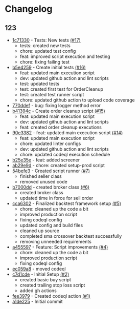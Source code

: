 # Changelog

## 123

- [1c71330](https://github.com/nielse63/alpaca-trading-scripts/commit/1c71330) - Tests: New tests [(#17)](https://github.com/nielse63/alpaca-trading-scripts/pull/17)
  - tests: created new tests
  - chore: updated test config
  - feat: improved script execution and testing
  - chore: fixing failing test
- [b5e4259](https://github.com/nielse63/alpaca-trading-scripts/commit/b5e4259) - Create initial tests [(#16)](https://github.com/nielse63/alpaca-trading-scripts/pull/16)
  - feat: updated main execution script
  - dev: updated github action and lint scripts
  - test: updated tests
  - test: created first test for OrderCleanup
  - test: created test runner script
  - chore: updated github action to upload code coverage
- [770ddef](https://github.com/nielse63/alpaca-trading-scripts/commit/770ddef) - bug: fixing logger method error
- [b41394c](https://github.com/nielse63/alpaca-trading-scripts/commit/b41394c) - Create order cleanup script [(#15)](https://github.com/nielse63/alpaca-trading-scripts/pull/15)
  - feat: updated main execution script
  - dev: updated github action and lint scripts
  - feat: created order cleanup executions
- [90e3382](https://github.com/nielse63/alpaca-trading-scripts/commit/90e3382) - feat: updated main execution script [(#14)](https://github.com/nielse63/alpaca-trading-scripts/pull/14)
  - feat: updated main execution script
  - chore: updated linter configs
  - dev: updated github action and lint scripts
  - chore: updated codeql execution schedule
- [b25e35e](https://github.com/nielse63/alpaca-trading-scripts/commit/b25e35e) - feat: added screener
- [ab29e9d](https://github.com/nielse63/alpaca-trading-scripts/commit/ab29e9d) - chore: created setup-prod script
- [54befe3](https://github.com/nielse63/alpaca-trading-scripts/commit/54befe3) - Created script runner [(#7)](https://github.com/nielse63/alpaca-trading-scripts/pull/7)
  - finished seller class
  - removed unused code
- [b7000dd](https://github.com/nielse63/alpaca-trading-scripts/commit/b7000dd) - created broker class [(#6)](https://github.com/nielse63/alpaca-trading-scripts/pull/6)
  - created broker class
  - updated time in force for sell order
- [cca6302](https://github.com/nielse63/alpaca-trading-scripts/commit/cca6302) - Finalized backtest framework setup [(#5)](https://github.com/nielse63/alpaca-trading-scripts/pull/5)
  - chore: cleaned up the code a bit
  - improved production script
  - fixing codeql config
  - updated config and build files
  - cleaned up source
  - completed sma crossover backtest successfully
  - removing unneeded requirements
- [a455597](https://github.com/nielse63/alpaca-trading-scripts/commit/a455597) - Feature: Script improvements [(#4)](https://github.com/nielse63/alpaca-trading-scripts/pull/4)
  - chore: cleaned up the code a bit
  - improved production script
  - fixing codeql config
- [ec059a8](https://github.com/nielse63/alpaca-trading-scripts/commit/ec059a8) - moved codeql
- [c7d1cde](https://github.com/nielse63/alpaca-trading-scripts/commit/c7d1cde) - Initial Setup [(#2)](https://github.com/nielse63/alpaca-trading-scripts/pull/2)
  - created basic buy script
  - created trailing stop loss script
  - added gh actions
- [fee3979](https://github.com/nielse63/alpaca-trading-scripts/commit/fee3979) - Created codeql action [(#1)](https://github.com/nielse63/alpaca-trading-scripts/pull/1)
- [a1de225](https://github.com/nielse63/alpaca-trading-scripts/commit/a1de225) - Initial commit
